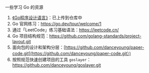 一些学习 Go 的资源

1. <a href="https://github.com/Eminem-x/Learning/blob/main/Go/book/Go%E7%A8%8B%E5%BA%8F%E8%AE%BE%E8%AE%A1%E8%AF%AD%E8%A8%80.pdf.zip">《Go程序设计语言》</a>：已上传到仓库中
2. Go 官网练习：https://go.dev/tour/welcome/1
3. 通过「LeetCode」练习基础语法：https://leetcode.cn/
4. Go 项目结构规范：https://github.com/golang-standards/project-layout.git
5. 面向包的设计和架构分层：[https://github.com/danceyoung/paper-code.git](https://github.com/danceyoung/paper-code.git）)
6. 按照规范快速创建项目的工具 `goslayer`：https://github.com/danceyoung/goslayer.git

